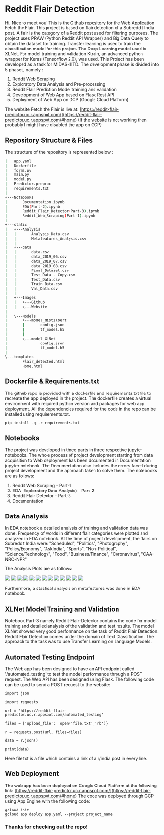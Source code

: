 # Reddit Flair Detection

Hi, Nice to meet you! This is the Github repository for the Web Application Fetch the Flair. This project is based on flair detection of a Subreddit India post. A flair is the category of a Reddit post used for filtering purposes. The project uses PRAW (Python Reddit API Wrapper) and Big Data Query to obtain the dataset for training.  Transfer learning is used to train the classification model for this project. The Deep Learning model  used is XLNet. For model training and validation Ktrain, an advanced python wrapper for Keras (Tensorflow 2.0), was used. This Project has been developed as a task for MIDAS-IIITD. The development phase is divided into 5 phases, namely :

 1. Reddit Web Scraping
 2. Exploratory Data Analysis and Pre-processing
 3. Reddit Flair Prediction Model training and validation
 4. Development of Web App based on Flask Rest API
 5. Deployment of Web App on GCP (Google Cloud Platform)
 
 The website Fetch the Flair is live at:
[https://reddit-flair-predictor.uc.r.appspot.com/](https://reddit-flair-predictor.uc.r.appspot.com/#home)
(If the website is not working then probably I might have disabled the app on GCP) 
## Repository Structure & Files
The structure of the repository is represented below :
```bash
|   app.yaml
|   Dockerfile
|   forms.py
|   main.py
|   model.py
|   Predictor.preproc
|   requirements.txt
|   
+---Notebooks
|       Documentation.ipynb
|       EDA(Part-2).ipynb
|       Reddit_Flair_Detector(Part-3).ipynb
|       Reddit_Web_Scraping(Part-1).ipynb
|       
+---static
|   +---Analysis
|   |       Analysis_Data.csv
|   |       Metafeatures_Analysis.csv
|   |       
|   +---data
|   |       data.csv
|   |       data_2019_06.csv
|   |       data_2019_07.csv
|   |       data_2019_08.csv
|   |       Final_Dataset.csv
|   |       Test_Data - Copy.csv
|   |       Test_Data.csv
|   |       Train_Data.csv
|   |       Val_Data.csv
|   |       
|   +---Images
|   |   +---Github
|   |   \---Website
|
|   \---Models
|       +---model_distilbert
|       |       config.json
|       |       tf_model.h5
|       |       
|       \---model_XLNet
|               config.json
|               tf_model.h5
|               
\---templates
        Flair_detected.html
        Home.html
```
## Dockerfile & Requirements.txt

The github repo is provided with a dockerfile and requirements.txt file to recreate the app deployed in the project. The dockerfile creates a virtual environment with required python version and packages for web app deployment. All the dependencies required for the code in the repo can be installed using requirements.txt.
```
pip install -q -r requirements.txt
```

## Notebooks

The project was developed in three parts in three respective jupyter notebooks. The whole process of project development starting from data acquisition to Web deployment has been documented in Documentation jupyter notebook. The Documentation also includes the errors faced during project development and the approach taken to solve them. The notebooks are as follows:
1. Reddit Web Scraping - Part-1
2. EDA (Exploratory Data Analysis) - Part-2
3. Reddit Flair Detector - Part-3
4. Documentation
## Data Analysis

In EDA notebook a detailed analysis of training and validation data was done. Frequency of words in different flair categories were plotted and analyzed in EDA notebook. 
At the time of project development, the flairs on Subreddit India were:
"Scheduled", "Politics", "Photography", "Policy/Economy", "AskIndia", "Sports", "Non-Political", "Science/Technology", "Food", "Business/Finance", "Coronavirus", "CAA-NRC-NPR"

The Analysis Plots are as follows:

![](static/Images/Github/Frequency_1.png)
![](static/Images/Github/Frequency_2.png)
![](static/Images/Github/Frequency_3.png)
![](static/Images/Github/Frequency_4.png)
![](static/Images/Github/Frequency_5.png)
![](static/Images/Github/Frequency_6.png)
![](static/Images/Github/Frequency_6.png)
![](static/Images/Github/Frequency_7.png)
![](static/Images/Github/Frequency_8.png)
![](static/Images/Github/Frequency_9.png)
![](static/Images/Github/Frequency_10.png)
![](static/Images/Github/Frequency_11.png)
![](static/Images/Github/Frequency_12.png)

Furthermore, a stastical analysis on metafeatures was done in EDA notebook.

## XLNet Model Training and Validation

Notebook Part-3 namely Reddit-Flair-Detector contains the code for model training and detailed analysis of the validation and test results. The model XLNet showed very good performance on the task of Reddit Flair Detection. Reddit Flair Detection comes under the domain of Text Classification. The approach to the task was to use Transfer Learning on Language Models.

## Automated Testing Endpoint
The Web app has been designed to have an API endpoint called '/automated_testing' to test the model performance through a POST request. The Web API has been designed using Flask. The following code can be used to send a POST request to the website:
```
import json

import requests

url = 'https://reddit-flair-predictor.uc.r.appspot.com/automated_testing'

files = {'upload_file':  open('file.txt','rb')}

r = requests.post(url, files=files)

data = r.json()

print(data)
```
Here file.txt is a file which contains a link of a r/india post in every line.
## Web Deployment
The web app has been deployed on Google Cloud Platform at the following link:
[https://reddit-flair-predictor.uc.r.appspot.com/](https://reddit-flair-predictor.uc.r.appspot.com/#home)
The code was deployed through GCP using App Engine with the following code:
```
gcloud init
gcloud app deploy app.yaml --project project_name
```
### Thanks for checking out the repo!
